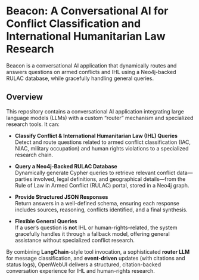 # Beacon: A Conversational AI for Conflict Classification and International Humanitarian Law Research

Beacon is a conversational AI application that dynamically routes and answers questions on armed conflicts and IHL using a Neo4j-backed RULAC database, while gracefully handling general queries.

## Overview

This repository contains a conversational AI application integrating large language models (LLMs) with a custom “router” mechanism and specialized research tools. It can:

- **Classify Conflict & International Humanitarian Law (IHL) Queries**  
  Detect and route questions related to armed conflict classification (IAC, NIAC, military occupation) and human rights violations to a specialized research chain.

- **Query a Neo4j-Backed RULAC Database**  
  Dynamically generate Cypher queries to retrieve relevant conflict data—parties involved, legal definitions, and geographical details—from the Rule of Law in Armed Conflict (RULAC) portal, stored in a Neo4j graph.

- **Provide Structured JSON Responses**  
  Return answers in a well-defined schema, ensuring each response includes sources, reasoning, conflicts identified, and a final synthesis.

- **Flexible General Queries**  
  If a user’s question is **not** IHL or human-rights–related, the system gracefully handles it through a fallback model, offering general assistance without specialized conflict research.

By combining **LangChain**-style tool invocation, a sophisticated **router LLM** for message classification, and **event-driven** updates (with citations and status logs), OpenWebUI delivers a structured, citation-backed conversation experience for IHL and human-rights research.

